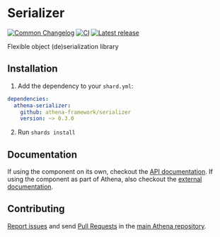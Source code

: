 # Serializer

[![Common Changelog](https://common-changelog.org/badge.svg)](https://common-changelog.org)
[![CI](https://github.com/athena-framework/athena/workflows/CI/badge.svg)](https://github.com/athena-framework/athena/actions/workflows/ci.yml)
[![Latest release](https://img.shields.io/github/release/athena-framework/serializer.svg)](https://github.com/athena-framework/serializer/releases)

Flexible object (de)serialization library


## Installation

1. Add the dependency to your `shard.yml`:

```yaml
dependencies:
  athena-serializer:
    github: athena-framework/serializer
    version: ~> 0.3.0
```

2. Run `shards install`

## Documentation

If using the component on its own, checkout the [API documentation](https://athenaframework.org/Serializer).
If using the component as part of Athena, also checkout the [external documentation](https://athenaframework.org/architecture/serializer).

## Contributing

[Report issues](https://github.com/athena-framework/athena/issues) and send [Pull Requests](https://github.com/athena-framework/athena/pulls) in the [main Athena repository](https://github.com/athena-framework/athena).

